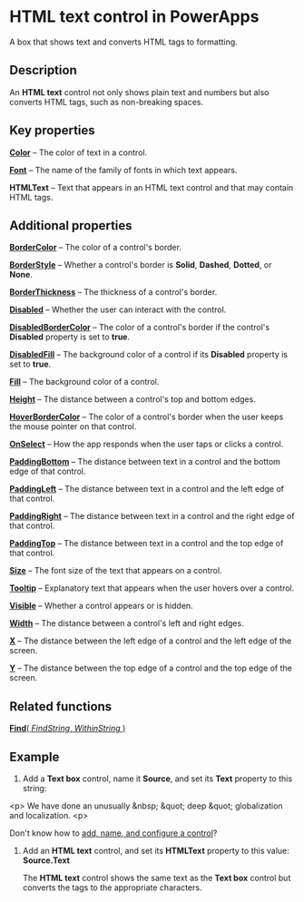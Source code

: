 <properties
    pageTitle="HTML text control: reference | Microsoft PowerApps"
    description="Information, including properties and examples, about the HTML text control"
    services=""
    suite="powerapps"
    documentationCenter="na"
    authors="aftowen"
    manager="erikre"
    editor=""
    tags=""/>

<tags
   ms.service="powerapps"
   ms.devlang="na"
   ms.topic="article"
   ms.tgt_pltfrm="na"
   ms.workload="na"
   ms.date="02/29/2016"
   ms.author="anneta"/>

# HTML text control in PowerApps #
A box that shows text and converts HTML tags to formatting.

## Description ##
An **HTML text** control not only shows plain text and numbers but also converts HTML tags, such as non-breaking spaces.

## Key properties ##

**[Color](../properties/properties-color-border.md)** – The color of text in a control.

**[Font](../properties/properties-text.md)** – The name of the family of fonts in which text appears.

**HTMLText** – Text that appears in an HTML text control and that may contain HTML tags.

## Additional properties ##
**[BorderColor](../properties/properties-color-border.md)** – The color of a control's border.

**[BorderStyle](../properties/properties-color-border.md)** – Whether a control's border is **Solid**, **Dashed**, **Dotted**, or **None**.

**[BorderThickness](../properties/properties-color-border.md)** – The thickness of a control's border.

**[Disabled](../properties/properties-core.md)** – Whether the user can interact with the control.

**[DisabledBorderColor](../properties/properties-color-border.md)** – The color of a control's border if the control's **Disabled** property is set to **true**.

**[DisabledFill](../properties/properties-color-border.md)** – The background color of a control if its **Disabled** property is set to **true**.

**[Fill](../properties/properties-color-border.md)** – The background color of a control.

**[Height](../properties/properties-size-location.md)** – The distance between a control's top and bottom edges.

**[HoverBorderColor](../properties/properties-color-border.md)** – The color of a control's border when the user keeps the mouse pointer on that control.

**[OnSelect](../properties/properties-core.md)** – How the app responds when the user taps or clicks a control.

**[PaddingBottom](../properties/properties-size-location.md)** – The distance between text in a control and the bottom edge of that control.

**[PaddingLeft](../properties/properties-size-location.md)** – The distance between text in a control and the left edge of that control.

**[PaddingRight](../properties/properties-size-location.md)** – The distance between text in a control and the right edge of that control.

**[PaddingTop](../properties/properties-size-location.md)** – The distance between text in a control and the top edge of that control.

**[Size](../properties/properties-text.md)** – The font size of the text that appears on a control.

**[Tooltip](../properties/properties-core.md)** – Explanatory text that appears when the user hovers over a control.

**[Visible](../properties/properties-core.md)** – Whether a control appears or is hidden.

**[Width](../properties/properties-size-location.md)** – The distance between a control's left and right edges.

**[X](../properties/properties-size-location.md)** – The distance between the left edge of a control and the left edge of the screen.

**[Y](../properties/properties-size-location.md)** – The distance between the top edge of a control and the top edge of the screen.

## Related functions ##

[**Find**( *FindString*, *WithinString* )](function-find.md)

## Example ##

1. Add a **Text box** control, name it **Source**, and set its **Text** property to this string:

\<p> We have done an unusually \&nbsp; \&quot; deep \&quot; globalization and localization. \<p>

Don't know how to [add, name, and configure a control](add-configure-controls.md)?

1. Add an **HTML text** control, and set its **HTMLText** property to this value:<br>
**Source.Text**

 	The **HTML text** control shows the same text as the **Text box** control but converts the tags to the appropriate characters.
